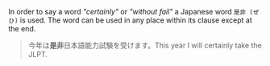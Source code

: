 In order to say a word *"certainly"* or *"without fail"* a Japanese word `是非 (ぜひ)` is used. The word can be used in any place within its clause except at the end.
>今年は**是非**日本語能力試験を受けます。This year I will certainly take the JLPT.